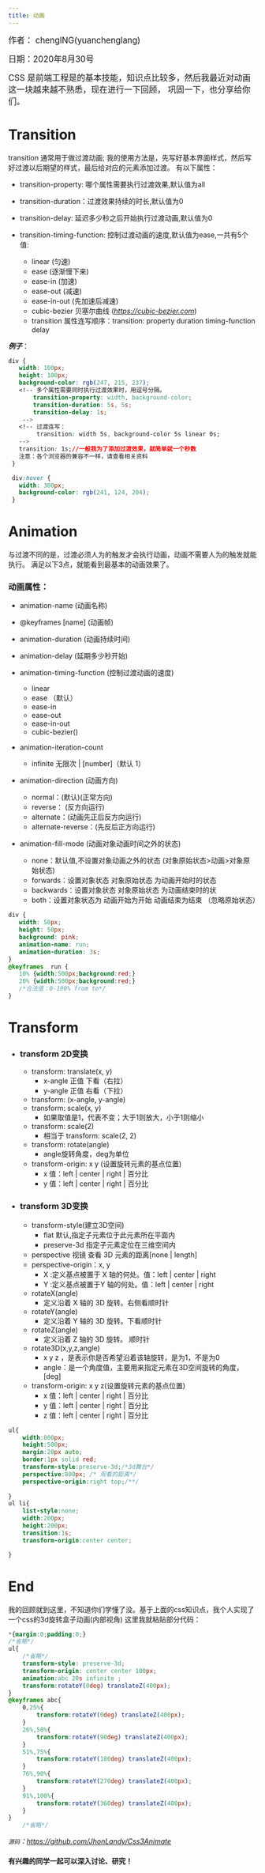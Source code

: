 ```yaml
---
title: 动画
---
```


<big>作者： chenglNG(yuanchenglang)</big>

<big>日期：2020年8月30号</big>

<big>CSS 是前端工程是的基本技能，知识点比较多，然后我最近对动画这一块越来越不熟悉，现在进行一下回顾，
 巩固一下，也分享给你们。</big>

# Transition

transition 通常用于做过渡动画; 我的使用方法是，先写好基本界面样式，然后写好过渡以后期望的样式，最后给对应的元素添加过渡。
有以下属性：

  - transition-property: 哪个属性需要执行过渡效果,默认值为all
    
  - transition-duration：过渡效果持续的时长,默认值为0
    
  - transition-delay: 延迟多少秒之后开始执行过渡动画,默认值为0
    
  - transition-timing-function: 控制过渡动画的速度,默认值为ease,一共有5个值:
      - linear (匀速)
      - ease (逐渐慢下来)
      - ease-in (加速)
      - ease-out (减速)
      - ease-in-out (先加速后减速)
      - cubic-bezier 贝塞尔曲线 (*<https://cubic-bezier.com>*)
      - transition 属性连写顺序：transition: property duration timing-function delay
   
  ***例子***：
```css
div {
   width: 100px;
   height: 100px;
   background-color: rgb(247, 215, 237);
   <!-- 多个属性需要同时执行过渡效果时，用逗号分隔。
       transition-property: width, background-color;
       transition-duration: 5s, 5s;
       transition-delay: 1s;
    -->
   <!-- 过渡连写：
        transition: width 5s, background-color 5s linear 0s; 
   -->
   transition: 1s;//一般我为了添加过渡效果，就简单就一个秒数
   注意：各个浏览器的兼容不一样，请查看相关资料
 }

 div:hover {
   width: 300px;
   background-color: rgb(241, 124, 204);
 }
```

# Animation

与过渡不同的是，过渡必须人为的触发才会执行动画，动画不需要人为的触发就能执行。
满足以下3点，就能看到最基本的动画效果了。

### 动画属性：
 - animation-name (动画名称)
 
 - @keyframes [name] (动画帧)
 
 - animation-duration (动画持续时间)
 
 - animation-delay (延期多少秒开始)
 
 - animation-timing-function (控制过渡动画的速度)
    - linear 
    - ease （默认）
    - ease-in 
    - ease-out
    - ease-in-out 
    - cubic-bezier()
    
 - animation-iteration-count
    - infinite  无限次 | [number]（默认 1）
    
 - animation-direction (动画方向)
    - normal：(默认)(正常方向) 
    - reverse： (反方向运行) 
    - alternate：(动画先正后反方向运行)	
    - alternate-reverse：(先反后正方向运行)
    
 - animation-fill-mode (动画对象动画时间之外的状态)
    - none：默认值,不设置对象动画之外的状态 (对象原始状态>动画>对象原始状态)
    - forwards：设置对象状态 对象原始状态 为动画开始时的状态
    - backwards：设置对象状态 对象原始状态 为动画结束时的状	 	
    - both：设置对象状态为 动画开始为开始 动画结束为结束 （忽略原始状态） 
     			
 ```css
div {
    width: 50px;
    height: 50px;
    background: pink;
    animation-name: run; 
    animation-duration: 3s;    
}
@keyframes  run {
	10% {width:500px;background:red;}
	20% {width:500px;background:red;}
    /*合法值：0-100% from to*/
}
```
# Transform
 - ### transform 2D变换 
    - transform: translate(x, y)
        - x-angle 正值 下看（右拉）
        - y-angle 正值 右看（下拉）
    - transform: (x-angle, y-angle) 
    - transform: scale(x, y)
       - 如果取值是1，代表不变；大于1则放大，小于1则缩小
    - transform: scale(2) 
       - 相当于 transform: scale(2, 2)
    - transform: rotate(angle) 
       - angle旋转角度，deg为单位
    - transform-origin: x y (设置旋转元素的基点位置)
        - x 值：left | center | right | 百分比
        - y 值：left | center | right | 百分比
        
 - ### transform 3D变换 
    - transform-style(建立3D空间)
        - flat 默认,指定子元素位于此元素所在平面内
        - preserve-3d 指定子元素定位在三维空间内
    - perspective 视镜 查看 3D 元素的距离[none | length]
    - perspective-origin：x, y
        - X :定义基点被置于 X 轴的何处。值：left | center | right  
        - Y :定义基点被置于Y 轴的何处。值：left | center | right  
    - rotateX(angle) 
        - 定义沿着 X 轴的 3D 旋转。右侧看顺时针
    - rotateY(angle) 
        - 定义沿着 Y 轴的 3D 旋转。下看顺时针
    - rotateZ(angle) 
        - 定义沿着 Z 轴的 3D 旋转。 顺时针 
    - rotate3D(x,y,z,angle) 
        - x y z ，是表示你是否希望沿着该轴旋转，是为1，不是为0
        - angle：是一个角度值，主要用来指定元素在3D空间旋转的角度，[deg]
    - transform-origin: x y z(设置旋转元素的基点位置)
        - x 值：left | center | right | 百分比
        - y 值：left | center | right | 百分比
        - z 值：left | center | right | 百分比
```css
ul{
    width:800px;
    height:500px;
    margin:20px auto;
    border:1px solid red;
    transform-style:preserve-3d;/*3d舞台*/
    perspective:800px; /* 观看的距离*/ 
    perspective-origin:right top;/**/
    
}
ul li{
    list-style:none;
    width:200px;
    height:200px;
    transition:1s;
    transform-origin:center center;

}
```

# End
我的回顾就到这里，不知道你们学懂了没。基于上面的css知识点，我个人实现了一个css的3d旋转盒子动画(内部视角)
这里我就粘贴部分代码：
```css
*{margin:0;padding:0;}
/*省略*/
ul{
    /*省略*/
    transform-style: preserve-3d;
    transform-origin: center center 100px;
    animation:abc 20s infinite ;
    transform:rotateY(0deg) translateZ(400px);
}
@keyframes abc{
    0,25%{
        transform:rotateY(0deg) translateZ(400px);
    }
    26%,50%{
        transform:rotateY(90deg) translateZ(400px);
    }
    51%,75%{
        transform:rotateY(180deg) translateZ(400px);
    }
    76%,90%{
        transform:rotateY(270deg) translateZ(400px);
    } 
    91%,100%{
        transform:rotateY(360deg) translateZ(400px);
    }
}
    /*省略*/
```
*<small>源码</small>：<https://github.com/JhonLandy/Css3Animate>*
#### 有兴趣的同学一起可以深入讨论、研究！
